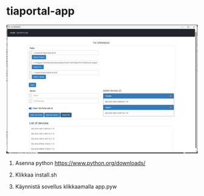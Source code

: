 # tiaportal-app

![Screenshot](app/static/images/app4.png)

1. Asenna python https://www.python.org/downloads/

2. Klikkaa install.sh

3. Käynnistä sovellus klikkaamalla app.pyw

